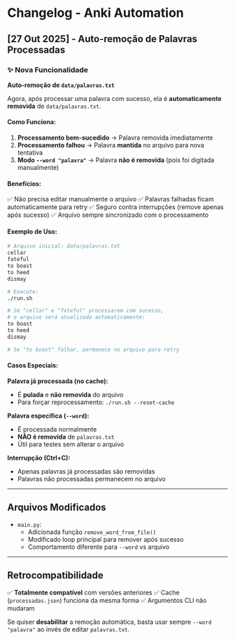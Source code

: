 # Changelog - Anki Automation

## [27 Out 2025] - Auto-remoção de Palavras Processadas

### ✨ Nova Funcionalidade

**Auto-remoção de `data/palavras.txt`**

Agora, após processar uma palavra com sucesso, ela é **automaticamente removida** de `data/palavras.txt`.

#### Como Funciona:

1. **Processamento bem-sucedido** → Palavra removida imediatamente
2. **Processamento falhou** → Palavra **mantida** no arquivo para nova tentativa
3. **Modo `--word "palavra"`** → Palavra **não é removida** (pois foi digitada manualmente)

#### Benefícios:

✅ Não precisa editar manualmente o arquivo
✅ Palavras falhadas ficam automaticamente para retry
✅ Seguro contra interrupções (remove apenas após sucesso)
✅ Arquivo sempre sincronizado com o processamento

#### Exemplo de Uso:

```bash
# Arquivo inicial: data/palavras.txt
cellar
fateful
to boast
to heed
dismay

# Execute:
./run.sh

# Se "cellar" e "fateful" processarem com sucesso,
# o arquivo será atualizado automaticamente:
to boast
to heed
dismay

# Se "to boast" falhar, permanece no arquivo para retry
```

#### Casos Especiais:

**Palavra já processada (no cache):**
- É **pulada** e **não removida** do arquivo
- Para forçar reprocessamento: `./run.sh --reset-cache`

**Palavra específica (`--word`):**
- É processada normalmente
- **NÃO é removida** de `palavras.txt`
- Útil para testes sem alterar o arquivo

**Interrupção (Ctrl+C):**
- Apenas palavras já processadas são removidas
- Palavras não processadas permanecem no arquivo

---

## Arquivos Modificados

- `main.py`:
  - Adicionada função `remove_word_from_file()`
  - Modificado loop principal para remover após sucesso
  - Comportamento diferente para `--word` vs arquivo

---

## Retrocompatibilidade

✅ **Totalmente compatível** com versões anteriores
✅ Cache (`processadas.json`) funciona da mesma forma
✅ Argumentos CLI não mudaram

Se quiser **desabilitar** a remoção automática, basta usar sempre `--word "palavra"` ao invés de editar `palavras.txt`.
